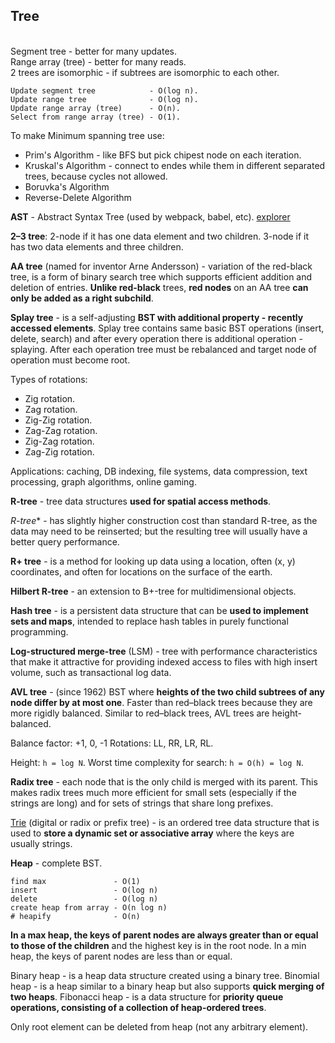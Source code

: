 Tree
-

<br>Segment tree - better for many updates.
<br>Range array (tree) - better for many reads.
<br>2 trees are isomorphic - if subtrees are isomorphic to each other.

````
Update segment tree            - O(log n).
Update range tree              - O(log n).
Update range array (tree)      - O(n).
Select from range array (tree) - O(1).
````

To make Minimum spanning tree use:
* Prim's Algorithm - like BFS but pick chipest node on each iteration.
* Kruskal's Algorithm - connect to endes while them in different separated trees, because cycles not allowed.
* Boruvka's Algorithm
* Reverse-Delete Algorithm

**AST** - Abstract Syntax Tree (used by webpack, babel, etc).
[explorer](https://astexplorer.net/)

**2–3 tree**:
2-node if it has one data element and two children.
3-node if it has two data elements and three children.

**AA tree** (named for inventor Arne Andersson) - variation of the red-black tree,
is a form of binary search tree which supports efficient addition and deletion of entries.
**Unlike red-black** trees, **red nodes** on an AA tree **can only be added as a right subchild**.

**Splay tree** - is a self-adjusting **BST with additional property - recently accessed elements**.
Splay tree contains same basic BST operations (insert, delete, search) and after every operation
there is additional operation - splaying.
After each operation tree must be rebalanced and target node of operation must become root.

Types of rotations:
* Zig rotation.
* Zag rotation.
* Zig-Zig rotation.
* Zag-Zag rotation.
* Zig-Zag rotation.
* Zag-Zig rotation.

Applications: caching, DB indexing, file systems, data compression, text processing, graph algorithms, online gaming.

**R-tree** - tree data structures **used for spatial access methods**.

**R*-tree** - has slightly higher construction cost than standard R-tree,
as the data may need to be reinserted;
but the resulting tree will usually have a better query performance.

**R+ tree** - is a method for looking up data using a location, often (x, y) coordinates,
and often for locations on the surface of the earth.

**Hilbert R-tree** - an extension to B+-tree for multidimensional objects.

**Hash tree** - is a persistent data structure that can be **used to implement sets and maps**,
intended to replace hash tables in purely functional programming.

**Log-structured merge-tree** (LSM) - tree with performance characteristics that make it attractive
for providing indexed access to files with high insert volume, such as transactional log data.

**AVL tree** - (since 1962) BST where **heights of the two child subtrees of any node differ by at most one**.
Faster than red–black trees because they are more rigidly balanced.
Similar to red–black trees, AVL trees are height-balanced.

Balance factor: +1, 0, -1
Rotations: LL, RR, LR, RL.

Height: `h = log N`.
Worst time complexity for search: `h = O(h) = log N`.

**Radix tree** - each node that is the only child is merged with its parent.
This makes radix trees much more efficient for small sets
(especially if the strings are long) and for sets of strings
that share long prefixes.

[Trie](https://monosnap.com/file/1sTq5fwBiVEvPWakJiGusGK7foFmji)
(digital or radix or prefix tree) - is an ordered tree data structure
that is used to **store a dynamic set or associative array** where the keys are usually strings.

**Heap** - complete BST.
````
find max               - O(1)
insert                 - O(log n)
delete                 - O(log n)
create heap from array - O(n log n)
# heapify              - O(n)
````

**In a max heap, the keys of parent nodes are always greater than or equal to those of the children**
and the highest key is in the root node.
In a min heap, the keys of parent nodes are less than or equal.

Binary heap - is a heap data structure created using a binary tree.
Binomial heap - is a heap similar to a binary heap
but also supports **quick merging of two heaps**.
Fibonacci heap - is a data structure for **priority queue operations,
consisting of a collection of heap-ordered trees**.

Only root element can be deleted from heap (not any arbitrary element).
